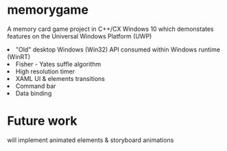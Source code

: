 # memorygame

A memory card game project in C++/CX Windows 10 which demonstates features on the Universal Windows Platform (UWP)<br/>
<li>"Old" desktop Windows (Win32) API consumed within Windows runtime (WinRT)</li>
<li>Fisher - Yates suffle algorithm</li>
<li>High resolution timer</li>
<li>XAML UI & elements transitions </li>
<li> Command bar</li>
<li> Data binding</li>

# Future work
will implement animated elements & storyboard animations
